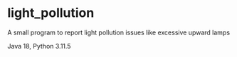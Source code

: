 # light_pollution
A small program to report light pollution issues like excessive upward lamps

Java 18, Python 3.11.5
